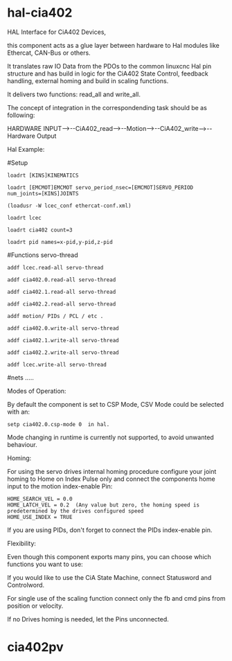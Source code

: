 # hal-cia402
HAL Interface for CiA402 Devices,

this component acts as a glue layer between hardware to Hal modules like Ethercat, CAN-Bus or others.

It translates raw IO Data from the PDOs to the common linuxcnc Hal pin structure and has build in logic
for the CiA402 State Control, feedback handling, external homing and build in scaling functions.

It delivers two functions: read_all and write_all.


The concept of integration in the correspondending task should be as following: 



  HARDWARE INPUT-->--CiA402_read-->--Motion-->--CiA402_write-->--Hardware Output

Hal Example:

  #Setup

    loadrt [KINS]KINEMATICS

    loadrt [EMCMOT]EMCMOT servo_period_nsec=[EMCMOT]SERVO_PERIOD num_joints=[KINS]JOINTS

    (loadusr -W lcec_conf ethercat-conf.xml)

    loadrt lcec

    loadrt cia402 count=3

    loadrt pid names=x-pid,y-pid,z-pid



  #Functions servo-thread

    addf lcec.read-all servo-thread

    addf cia402.0.read-all servo-thread

    addf cia402.1.read-all servo-thread

    addf cia402.2.read-all servo-thread

    addf motion/ PIDs / PCL / etc .

    addf cia402.0.write-all servo-thread

    addf cia402.1.write-all servo-thread

    addf cia402.2.write-all servo-thread

    addf lcec.write-all servo-thread

  
  #nets .....



Modes of Operation: 

  By default the component is set to CSP Mode, CSV Mode could be selected with an: 
  
    setp cia402.0.csp-mode 0  in hal.

  Mode changing in runtime is currently not supported, to avoid
  unwanted behaviour.

Homing:

  For using the servo drives internal homing procedure configure your
  joint homing to  Home on Index Pulse only and connect the components
  home input to the motion index-enable Pin:

    HOME_SEARCH_VEL = 0.0
    HOME_LATCH_VEL = 0.2  (Any value but zero, the homing speed is predetermined by the drives configured speed
    HOME_USE_INDEX = TRUE

  If you are using PIDs, don't forget to connect the PIDs index-enable pin.


Flexibility:

  Even though this component exports many pins, you can choose which functions you want to use:

  If you would like to use the CiA State Machine, connect Statusword and Controlword.

  For single use of the scaling function connect only the fb and cmd pins from position or velocity.

  If no Drives homing is needed, let the Pins unconnected.

# cia402pv
